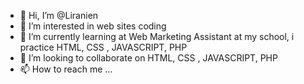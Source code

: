 - 👋 Hi, I’m @Liranien
- 👀 I’m interested in web sites coding
- 🌱 I’m currently learning at Web Marketing Assistant at my school, i practice HTML, CSS , JAVASCRIPT, PHP
- 💞️ I’m looking to collaborate on HTML, CSS , JAVASCRIPT, PHP
- 📫 How to reach me ...

<!---
Liranien/Liranien is a ✨ special ✨ repository because its `README.md` (this file) appears on your GitHub profile.
You can click the Preview link to take a look at your changes.
--->
